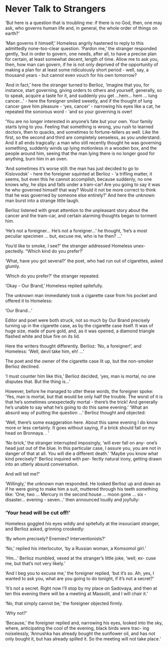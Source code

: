 # Never Talk to Strangers 

‘But here is a question that is troubling me: if there is no God, then,
one may ask, who governs human life and, in general, the whole order of
things on earth?’

‘Man governs it himself,’ Homeless angrily hastened to reply to this
admittedly none\-too\-clear question. ‘Pardon me,’ the stranger responded
gently, ‘but in order to govern, one needs, after all, to have a precise plan
for certain, at least somewhat decent, length of time. Allow me to ask you,
then, how man can govern, if he is not only deprived of the opportunity
of making a plan for at least some ridiculously short period \- well, say, a
thousand years \- but cannot even vouch for his own tomorrow?

‘And in fact,’ here the stranger turned to Berlioz, ‘imagine that you, for
instance, start governing, giving orders to others and yourself, generally,
so to speak, acquire a taste for it, and suddenly you get ...hem... hem ...
lung cancer...’ \- here the foreigner smiled sweetly, and if the thought of
lung cancer gave him pleasure \- ‘yes, cancer’ \- narrowing his eyes like a
cat, he repeated the sonorous word \- ‘and so your governing is over!

‘You are no longer interested in anyone’s fate but your own. Your
family starts lying to you. Feeling that something is wrong, you rush to
learned doctors, then to quacks, and sometimes to fortune\-tellers as well.
Like the first, so the second and third are completely senseless, as you
understand. And it all ends tragically: a man who still recently thought
he was governing something, suddenly winds up lying motionless in a
wooden box, and the people around him, seeing that the man lying there
is no longer good for anything, burn him in an oven.

‘And sometimes it’s worse still: the man has just decided to go to
Kislovodsk’ \- here the foreigner squinted at Berlioz \- ‘a trifling matter,
it seems, but even this he cannot accomplish, because suddenly, no one
knows why, he slips and falls under a tram\-car! Are you going to say it
was he who governed himself that way? Would it not be more correct
to think that he was governed by someone else entirely?’ And here the
unknown man burst into a strange little laugh.

Berlioz listened with great attention to the unpleasant story about the
cancer and the tram\-car, and certain alarming thoughts began to torment
him.

‘He’s not a foreigner... He’s not a foreigner...’ he thought, ‘he’s a most
peculiar specimen ... but, excuse me, who is he then? ...’

You’d like to smoke, I see?’ the stranger addressed Homeless unex\-
pectedly. “Which kind do you prefer?’

‘What, have you got several?’ the poet, who had run out of cigarettes,
asked glumly.

‘Which do you prefer?’ the stranger repeated.

‘Okay \- Our Brand,’ Homeless replied spitefully.

The unknown man immediately took a cigarette case from his pocket
and offered it to Homeless:

‘Our Brand...’

Editor and poet were both struck, not so much by Our Brand precisely
turning up in the cigarette case, as by the cigarette case itself. It was of
huge size, made of pure gold, and, as it was opened, a diamond triangle
flashed white and blue fire on its lid.

Here the writers thought differently. Berlioz: ‘No, a foreigner!’, and
Homeless: ‘Well, devil take him, eh! ...’

The poet and the owner of the cigarette case lit up, but the non\-smoker
Berlioz declined.

‘I must counter him like this,’ Berlioz decided, ‘yes, man is mortal, no
one disputes that. But the thing is...’

However, before he managed to utter these words, the foreigner spoke:
‘Yes, man is mortal, but that would be only half the trouble. The worst
of it is that he’s sometimes unexpectedly mortal \- there’s the trick! And
generally he’s unable to say what he’s going to do this same evening.’
‘What an absurd way of putting the question ...’ Berlioz thought and
objected:

‘Well, there’s some exaggeration here. About this same evening I do
know more or less certainly. It goes without saying, if a brick should fall
on my head on Bronnaya. . ‘

‘No brick,’ the stranger interrupted imposingly, ‘will ever fall on any\-
one’s head just out of the blue. In this particular case, I assure you, you
are not in danger of that at all. You will die a different death.’
‘Maybe you know what kind precisely?’ Berlioz inquired with per\-
fectly natural irony, getting drawn into an utterly absurd conversation.

And will tell me?’

‘Willingly,’ the unknown man responded. He looked Berlioz up and
down as if he were going to make him a suit, muttered through his teeth
something like: ‘One, two ... Mercury in the second house ... moon gone
... six \- disaster... evening \- seven...’ then announced loudly and joyfully:

### ‘Your head will be cut off!’

Homeless goggled his eyes wildly and spitefully at the insouciant stranger,
and Berlioz asked, grinning crookedly:

‘By whom precisely? Enemies? Interventionists?’ 

‘No,’ replied his interlocutor, ‘by a Russian woman, a Komsomol girl.’

‘Hm...’ Berlioz mumbled, vexed at the stranger’s little joke, ‘well, ex\-
cuse me, but that’s not very likely.’

‘And I beg you to excuse me,’ the foreigner replied, ‘but it’s so. Ah, yes,
I wanted to ask you, what are you going to do tonight, if it’s not a secret?’

‘It’s not a secret. Right now I’ll stop by my place on Sadovaya, and
then at ten this evening there will be a meeting at Massolit, and I will chair
it.’

‘No, that simply cannot be,’ the foreigner objected firmly.

‘Why not?’

‘Because,’ the foreigner replied and, narrowing his eyes, looked into
the sky, where, anticipating the cool of the evening, black birds were trac\-
ing noiselessly, ‘Annushka has already bought the sunflower oil, and has
not only bought it, but has already spilled it. So the meeting will not take
place.’
